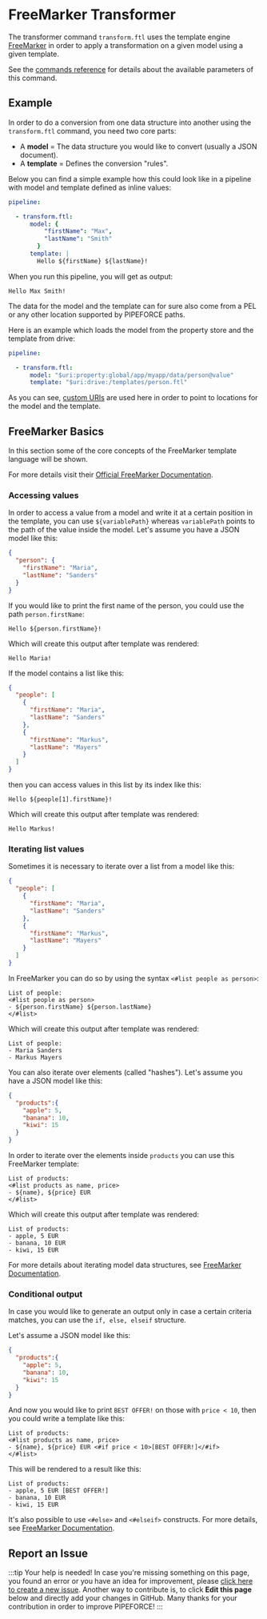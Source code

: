 # FreeMarker Transformer

The transformer command `transform.ftl` uses the template engine [FreeMarker](https://freemarker.apache.org/docs/index.html) in order to apply a transformation on a given model using a given template.

See the [commands reference](../../api/commands#transformftl-v1) for details about the available parameters of this command.


## Example

In order to do a conversion from one data structure into another using the `transform.ftl` command, you need two core parts:

 - A **model** = The data structure you would like to convert (usually a JSON document).
 - A **template** = Defines the conversion "rules".

Below you can find a simple example how this could look like in a pipeline with model and template defined as inline values:

```yaml
pipeline:

  - transform.ftl:
      model: {
          "firstName": "Max", 
          "lastName": "Smith"
        }
      template: |
        Hello ${firstName} ${lastName}!
```

When you run this pipeline, you will get as output:

```
Hello Max Smith!
```

The data for the model and the template can for sure also come from a PEL or any other location supported by PIPEFORCE paths.

Here is an example which loads the model from the property store and the template from drive:

```yaml
pipeline:

  - transform.ftl:
      model: "$uri:property:global/app/myapp/data/person@value"
      template: "$uri:drive:/templates/person.ftl"
```

As you can see, [custom URIs](../../api/uris.md) are used here in order to point to locations for the model and the template.

## FreeMarker Basics

In this section some of the core concepts of the FreeMarker template language will be shown.

For more details visit their [Official FreeMarker Documentation](https://freemarker.apache.org/docs/index.html).

### Accessing values

In order to access a value from a model and write it at a certain position in the template, you can use `${variablePath}` whereas `variablePath` points to the path of the value inside the model. Let's assume you have a JSON model like this:

```json
{
  "person": {
    "firstName": "Maria",
    "lastName": "Sanders"
  }
}
```

If you would like to print the first name of the person, you could use the path `person.firstName`:

```
Hello ${person.firstName}!
```

Which will create this output after template was rendered:

```
Hello Maria!
```

If the model contains a list like this:

```json
{
  "people": [
    {
      "firstName": "Maria",
      "lastName": "Sanders"
    },
    {
      "firstName": "Markus",
      "lastName": "Mayers"
    }
  ]
}
```

then you can access values in this list by its index like this:

```
Hello ${people[1].firstName}!
```

Which will create this output after template was rendered:

```
Hello Markus!
```

### Iterating list values

Sometimes it is necessary to iterate over a list from a model like this:

```json
{
  "people": [
    {
      "firstName": "Maria",
      "lastName": "Sanders"
    },
    {
      "firstName": "Markus",
      "lastName": "Mayers"
    }
  ]
}
```

In FreeMarker you can do so by using the syntax `<#list people as person>`:

```
List of people:
<#list people as person>
- ${person.firstName} ${person.lastName}
</#list>
```

Which will create this output after template was rendered:

```
List of people:
- Maria Sanders
- Markus Mayers
```

You can also iterate over elements (called "hashes"). Let's assume you have a JSON model like this:

```json
{
  "products":{
    "apple": 5,
    "banana": 10,
    "kiwi": 15
  } 
}
```

In order to iterate over the elements inside `products` you can use this FreeMarker template:

```
List of products:
<#list products as name, price>
- ${name}, ${price} EUR
</#list>
```

Which will create this output after template was rendered:

```
List of products:
- apple, 5 EUR
- banana, 10 EUR
- kiwi, 15 EUR
```

For more details about iterating model data structures, see [FreeMarker Documentation](https://freemarker.apache.org/docs/ref_directive_list.html).

### Conditional output

In case you would like to generate an output only in case a certain criteria matches, you can use the `if, else, elseif` structure.

Let's assume a JSON model like this:

```json
{
  "products":{
    "apple": 5,
    "banana": 10,
    "kiwi": 15
  } 
}
```

And now you would like to print `BEST OFFER!` on those with `price < 10`, then you could write a template like this:

```
List of products:
<#list products as name, price>
- ${name}, ${price} EUR <#if price < 10>[BEST OFFER!]</#if>
</#list>
```

This will be rendered to a result like this:

```
List of products:
- apple, 5 EUR [BEST OFFER!]
- banana, 10 EUR
- kiwi, 15 EUR
```

It's also possible to use `<#else>` and `<#elseif>` constructs. For more details, see [FreeMarker Documentation](https://freemarker.apache.org/docs/ref_directive_if.html).

## Report an Issue
:::tip Your help is needed!
In case you're missing something on this page, you found an error or you have an idea for improvement, please [click here to create a new issue](https://github.com/pipeforce/pipeforce.github.io/issues). Another way to contribute is, to click **Edit this page** below and directly add your changes in GitHub. Many thanks for your contribution in order to improve PIPEFORCE!
:::
